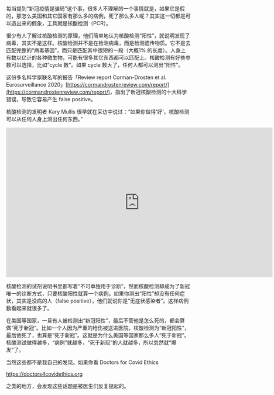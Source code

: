 每当提到“新冠疫情是骗局”这个事，很多人不理解的一个事情就是，如果它是假的，那怎么美国和其它国家有那么多的病例，死了那么多人呢？其实这一切都是可以造出来的假象，工具就是核酸检测（PCR）。

很少有人了解过核酸检测的原理，他们简单地认为核酸检测“阳性”，就说明发现了病毒，其实不是这样。核酸检测并不是在检测病毒，而是检测遗传物质。它不是去匹配完整的“病毒基因”，而只是匹配其中很短的一段（大概1% 的长度）。人身上有数以亿计的各种微生物，可能有很多其它东西都可以匹配上。核酸检测有好些参数可以选择，比如“cycle 数”。如果 cycle 数大了，任何人都可以测出“阳性”。

<span>这份多名科学家联名写的报告「Review report Corman-Drosten et al. Eurosurveillance 2020」</span>[https://cormandrostenreview.com/report/](https://cormandrostenreview.com/report/)<span>，指出了新冠核酸检测的十大科学错误，导致它容易产生 false positive。</span>

核酸检测的发明者 Kary Mullis 很早就在采访中说过：“如果你做得‘好’，核酸检测可以从任何人身上测出任何东西。”

<div id="youtube2-VHmVj3LTqrU" class="youtube-wrap" data-attrs="{&quot;videoId&quot;:&quot;VHmVj3LTqrU&quot;,&quot;startTime&quot;:null,&quot;endTime&quot;:null}">

<div class="youtube-inner"><iframe src="https://www.youtube-nocookie.com/embed/VHmVj3LTqrU?rel=0&amp;autoplay=0&amp;showinfo=0&amp;enablejsapi=0" frameborder="0" loading="lazy" gesture="media" allow="autoplay; fullscreen" allowautoplay="true" allowfullscreen="true" width="728" height="409"></iframe></div>

</div>

核酸检测的试剂说明书里都写着“不可单独用于诊断”，然而核酸检测却成为了新冠唯一的诊断方式，只要核酸阳性就算一个病例。如果你测出“阳性”却没有任何症状，其实是没病的人（false positive），他们就说你是“无症状感染者”。这样病例数看起来就很多了。

在美国等国家，一旦有人被检测出“新冠阳性”，最后不管他是怎么死的，都会算做“死于新冠”。比如一个人因为严重的枪伤被送进医院，核酸检测为“新冠阳性”，最后他死了，也算是“死于新冠”。这就是为什么美国等国家那么多人“死于新冠”。核酸测试做得越多，“病例”就越多，“死于新冠”的人就越多，所以忽然就“爆发”了。

当然这些都不是我自己的发现。如果你看 Doctors for Covid Ethics

https://doctors4covidethics.org

之类的地方，会发现这些话题是被医生们反复提起的。
